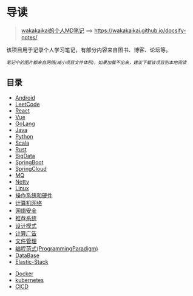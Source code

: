 #  导读

> [wakakaikai的个人MD笔记](https://wakakaikai.github.io/docsify-notes/) ==> https://wakakaikai.github.io/docsify-notes/

该项目用于记录个人学习笔记，有部分内容来自图书、博客、论坛等。

*<small>笔记中的图片都来自网络(减小项目文件体积)，如果加载不出来，建议下载该项目到本地阅读</small>*

## 目录

* [Android](https://ashiamd.github.io/docsify-notes/#/study/Android/README.md)
* [LeetCode](https://ashiamd.github.io/docsify-notes/#/study/LeetCode_Study/README.md)
* [React](https://ashiamd.github.io/docsify-notes/#/study/React/README.md)
* [Vue](https://ashiamd.github.io/docsify-notes/#/study/Vue/README.md)
* [GoLang](https://ashiamd.github.io/docsify-notes/#/study/GoLang/README.md)
* [Java](https://ashiamd.github.io/docsify-notes/#/study/Java/README.md)
* [Python](https://ashiamd.github.io/docsify-notes/#/study/Python/README.md)
* [Scala](https://ashiamd.github.io/docsify-notes/#/study/Scala/README.md)
* [Rust](https://ashiamd.github.io/docsify-notes/#/study/Rust/README.md)
* [BigData](https://ashiamd.github.io/docsify-notes/#/study/BigData/README.md)
* [SpringBoot](https://ashiamd.github.io/docsify-notes/#/study/SpringBoot/README.md)
* [SpringCloud](https://ashiamd.github.io/docsify-notes/#/study/SpringCloud/README.md)
* [MQ](https://ashiamd.github.io/docsify-notes/#/study/MQ/README.md)
* [Netty](https://ashiamd.github.io/docsify-notes/#/study/Netty/README.md)
* [Linux](https://ashiamd.github.io/docsify-notes/#/study/Linux/README.md)
* [操作系统和硬件](https://ashiamd.github.io/docsify-notes/#/study/操作系统和硬件/README)
* [计算机网络](https://ashiamd.github.io/docsify-notes/#/study/计算机网络/README.md)
* [网络安全](https://ashiamd.github.io/docsify-notes/#/study/网络安全/README.md)
* [推荐系统](https://ashiamd.github.io/docsify-notes/#/study/推荐系统/README.md)
* [设计模式](https://ashiamd.github.io/docsify-notes/#/study/设计模式/README.md)
* [计算广告](https://ashiamd.github.io/docsify-notes/#/study/计算广告/README.md)
* [文件管理](https://ashiamd.github.io/docsify-notes/#/study/文件管理/README.md)
* [编程范式(ProgrammingParadigm)](https://ashiamd.github.io/docsify-notes/#/study/编程范式(ProgrammingParadigm)/README.md)
* [DataBase](https://ashiamd.github.io/docsify-notes/#/study/DataBase/README.md)
* [Elastic-Stack](https://ashiamd.github.io/docsify-notes/#/study/Elastic-Stack/README.md)

+ [Docker](https://ashiamd.github.io/docsify-notes/#/study/Docker/README.md)
+ [kubernetes](https://ashiamd.github.io/docsify-notes/#/study/kubernetes/README.md)
+ [CICD](https://ashiamd.github.io/docsify-notes/#/study/CICD/README.md)